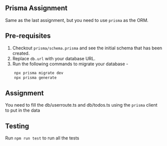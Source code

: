 ## Prisma Assignment
Same as the last assignment, but you need to use `prisma` as the ORM.

## Pre-requisites
1. Checkout `prisma/schema.prisma` and see the initial schema that has been created.
2. Replace `db.url` with your database URL.
3. Run the following commands to migrate your database - 
```js
    npx prisma migrate dev
    npx prisma generate
```

## Assignment
You need to fill the db/userroute.ts and db/todos.ts using the `prisma` client to put in the data

## Testing
Run `npm run test` to run all the tests
